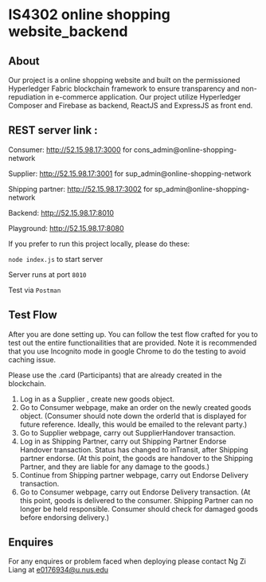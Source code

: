 # IS4302 online shopping website_backend

## About
Our project is a online shopping website and built on the permissioned Hyperledger Fabric blockchain framework to ensure transparency and non-repudiation in e-commerce application. Our project utilize Hyperledger Composer and Firebase as backend, ReactJS and ExpressJS as front end.

## REST server link :

Consumer:
http://52.15.98.17:3000 for cons_admin@online-shopping-network 

Supplier:
http://52.15.98.17:3001 for sup_admin@online-shopping-network 

Shipping partner:
http://52.15.98.17:3002 for sp_admin@online-shopping-network

Backend:
http://52.15.98.17:8010

Playground:
http://52.15.98.17:8080

If you prefer to run this project locally, please do these:

`node index.js` to start server

Server runs at port `8010`

Test via `Postman`

## Test Flow
After you are done setting up. You can follow the test flow crafted for you to test out the entire functionailities that are provided. Note it is recommended that you use Incognito mode in google Chrome to do the testing to avoid caching issue. 

Please use the .card (Participants) that are already created in the blockchain. 

1. Log in as a Supplier , create new goods object.
2. Go to Consumer webpage, make an order on the newly created goods object. (Consumer should note down the orderId that is displayed for future reference. Ideally, this would be emailed to the relevant party.)
3. Go to Supplier webpage, carry out SupplierHandover transaction. 
4. Log in as Shipping Partner, carry out Shipping Partner Endorse Handover transaction. Status has changed to inTransit, after Shipping partner endorse. (At this point, the goods are handover to the Shipping Partner, and they are liable for any damage to the goods.)
5. Continue from Shipping partner webpage, carry out Endorse Delivery transaction. 
6. Go to Consumer webpage, carry out Endorse Delivery transaction. (At this point, goods is delivered to the consumer. Shipping Partner can no longer be held responsible. Consumer should check for damaged goods before endorsing delivery.) 

## Enquires
For any enquires or problem faced when deploying please contact Ng Zi Liang at e0176934@u.nus.edu 
